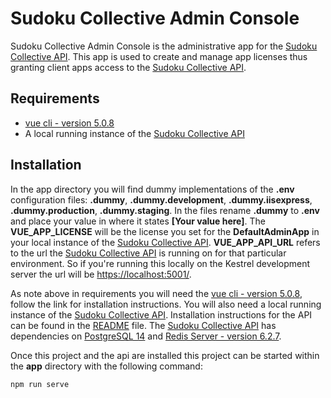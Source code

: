 # Sudoku Collective Admin Console

Sudoku Collective Admin Console is the administrative app for the [Sudoku Collective API](https://github.com/Joseph-Anthony-King/SudokuCollective).  This app is used to create and manage app licenses thus granting client apps access to the [Sudoku Collective API](https://github.com/Joseph-Anthony-King/SudokuCollective).

## Requirements

- [vue cli - version 5.0.8](https://cli.vuejs.org/)
- A local running instance of the [Sudoku Collective API](https://github.com/Joseph-Anthony-King/SudokuCollective)

## Installation

In the app directory you will find dummy implementations of the **.env** configuration files: **.dummy**, **.dummy.development**, **.dummy.iisexpress**, **.dummy.production**, **.dummy.staging**.  In the files rename **.dummy** to **.env** and place your value in where it states **[Your value here]**.  The **VUE_APP_LICENSE** will be the license you set for the **DefaultAdminApp** in your local instance of the [Sudoku Collective API](https://github.com/Joseph-Anthony-King/SudokuCollective).  **VUE_APP_API_URL** refers to the url the [Sudoku Collective API](https://github.com/Joseph-Anthony-King/SudokuCollective) is running on for that particular environment.  So if you're running this locally on the Kestrel development server the url will be [https://localhost:5001/](https://localhost:5001/).

As note above in requirements you will need the [vue cli - version 5.0.8](https://cli.vuejs.org/), follow the link for installation instructions.  You will also need a local running instance of the [Sudoku Collective API](https://github.com/Joseph-Anthony-King/SudokuCollective).  Installation instructions for the API can be found in the [README](https://github.com/Joseph-Anthony-King/SudokuCollective/blob/master/README.md) file.  The [Sudoku Collective API](https://github.com/Joseph-Anthony-King/SudokuCollective) has dependencies on [PostgreSQL 14](https://www.postgresql.org/download/) and [Redis Server - version 6.2.7](https://redis.io/download).

Once this project and the api are installed this project can be started within the **app** directory with the following command:

`npm run serve`
